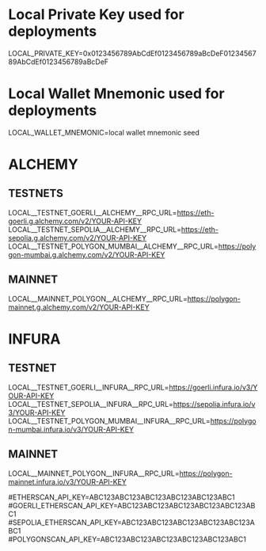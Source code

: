 # Local Private Key used for deployments
LOCAL_PRIVATE_KEY=0x0123456789AbCdEf0123456789aBcDeF0123456789AbCdEf0123456789aBcDeF
# Local Wallet Mnemonic used for deployments
LOCAL_WALLET_MNEMONIC=local wallet mnemonic seed

# ALCHEMY
## TESTNETS
LOCAL__TESTNET_GOERLI__ALCHEMY__RPC_URL=https://eth-goerli.g.alchemy.com/v2/YOUR-API-KEY
LOCAL__TESTNET_SEPOLIA__ALCHEMY__RPC_URL=https://eth-sepolia.g.alchemy.com/v2/YOUR-API-KEY
LOCAL__TESTNET_POLYGON_MUMBAI__ALCHEMY__RPC_URL=https://polygon-mumbai.g.alchemy.com/v2/YOUR-API-KEY
## MAINNET
LOCAL__MAINNET_POLYGON__ALCHEMY__RPC_URL=https://polygon-mainnet.g.alchemy.com/v2/YOUR-API-KEY

# INFURA
## TESTNET
LOCAL__TESTNET_GOERLI__INFURA__RPC_URL=https://goerli.infura.io/v3/YOUR-API-KEY
LOCAL__TESTNET_SEPOLIA__INFURA__RPC_URL=https://sepolia.infura.io/v3/YOUR-API-KEY
LOCAL__TESTNET_POLYGON_MUMBAI__INFURA__RPC_URL=https://polygon-mumbai.infura.io/v3/YOUR-API-KEY
## MAINNET
LOCAL__MAINNET_POLYGON__INFURA__RPC_URL=https://polygon-mainnet.infura.io/v3/YOUR-API-KEY

#ETHERSCAN_API_KEY=ABC123ABC123ABC123ABC123ABC123ABC1
#GOERLI_ETHERSCAN_API_KEY=ABC123ABC123ABC123ABC123ABC123ABC1
#SEPOLIA_ETHERSCAN_API_KEY=ABC123ABC123ABC123ABC123ABC123ABC1
#POLYGONSCAN_API_KEY=ABC123ABC123ABC123ABC123ABC123ABC1
